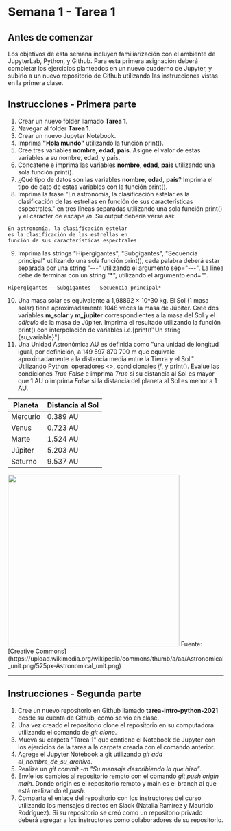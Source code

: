 # Semana 1 - Tarea 1

## Antes de comenzar

Los objetivos de esta semana incluyen familiarización con el ambiente de JupyterLab, Python, y Github. Para esta primera asignación deberá completar los ejercicios planteados en un nuevo cuaderno de Jupyter, y subirlo a un nuevo repositorio de Github utilizando las instrucciones vistas en la primera clase.

## Instrucciones - Primera parte

1. Crear un nuevo folder llamado **Tarea 1**. 
2. Navegar al folder **Tarea 1**.
3. Crear un nuevo Jupyter Notebook.
4. Imprima **"Hola mundo"** utilizando la función print().
5. Cree tres variables **nombre**, **edad**, **pais**. Asigne el valor de estas variables a su nombre, edad, y país.
6. Concatene e imprima las variables **nombre**, **edad**, **pais** utilizando una sola función print().
7. ¿Qué tipo de datos son las variables **nombre**, **edad**, **país**? Imprima el tipo de dato de estas variables con la función print().
8. Imprima la frase "En astronomía, la clasificación estelar es la clasificación de las estrellas en función de sus características espectrales." en tres líneas separadas utilizando una sola función print() y el caracter de escape */n*. Su output debería verse así:

```
En astronomía, la clasificación estelar 
es la clasificación de las estrellas en 
función de sus características espectrales.
```
9. Imprima las strings "Hipergigantes", "Subgigantes", "Secuencia principal" utilizando una sola función print(), cada palabra deberá estar separada por una string "---" utilizando el argumento sep="---". La línea debe de terminar con un string "\*", utilizando el argumento end="".

```
Hipergigantes---Subgigantes---Secuencia principal*
```
10. Una masa solar es equivalente a 1,98892 × 10^30 kg. El Sol (1 masa solar) tiene aproximadamente 1048 veces la masa de Júpiter. Cree dos variables **m_solar** y **m_jupiter** correspondientes a la masa del Sol y el *cálculo* de la masa de Júpiter. Imprima el resultado utilizando la función print() con interpolación de variables i.e.[print(f"Un string {su_variable}"]. 
11. Una Unidad Astronómica AU es definida como "una unidad de longitud igual, por definición, a 149 597 870 700 m que equivale aproximadamente a la distancia media entre la Tierra y el Sol." Utilizando Python: operadores <>, condicionales *if*, y print(). Evalue las condiciones *True False* e imprima *True* si su distancia al Sol es mayor que 1 AU o imprima *False* si la distancia del planeta al Sol es menor a 1 AU.

| Planeta | Distancia al Sol |
| --- | --- |
| Mercurio | 0.389 AU |
| Venus | 0.723 AU |
| Marte | 1.524 AU |
| Júpiter | 5.203 AU |
| Saturno | 9.537 AU |

<img src="https://upload.wikimedia.org/wikipedia/commons/thumb/a/aa/Astronomical_unit.png/525px-Astronomical_unit.png" width="400">
Fuente: [Creative Commons](https://upload.wikimedia.org/wikipedia/commons/thumb/a/aa/Astronomical_unit.png/525px-Astronomical_unit.png)

---
## Instrucciones - Segunda parte

1. Cree un nuevo repositorio en Github llamado **tarea-intro-python-2021** desde su cuenta de Github, como se vio en clase.
1. Una vez creado el repositorio clone el repositorio en su computadora utilizando el comando de *git clone*.
1. Mueva su carpeta "Tarea 1" que contiene el Notebook de Jupyter con los ejercicios de la tarea a la carpeta creada con el comando anterior.
1. Agrege el Jupyter Notebook a git utilizando *git add el_nombre_de_su_archivo*.
1. Realize un *git commit -m "Su mensaje describiendo lo que hizo"*.
1. Envíe los cambios al repositorio remoto con el comando *git push origin main*. Donde origin es el repositorio remoto y main es el branch al que está realizando el *push*.
1. Comparta el enlace del repositorio con los instructores del curso utilizando los mensajes directos en Slack (Natalia Ramírez y Mauricio Rodríguez). Si su repositorio se creó como un repositorio privado deberá agregar a los instructores como colaboradores de su repositorio.